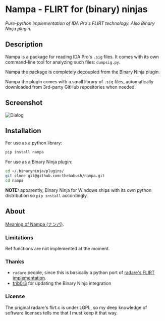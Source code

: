 # Nampa - FLIRT for (binary) ninjas

*Pure-python implementation of IDA Pro's FLIRT technology. Also Binary Ninja plugin.*

## Description

Nampa is a package for reading IDA Pro's `.sig` files.
It comes with its own command-line tool for analyzing such files: `dumpsig.py`.

Nampa the package is completely decoupled from the Binary Ninja plugin.

Nampa the plugin comes with a small library of `.sig` files, automatically
downloaded from 3rd-party GitHub repositories when needed.

## Screenshot

![Dialog](./img/dialog.png)

## Installation

For use as a python library:

```bash
pip install nampa
```

For use as a Binary Ninja plugin:

```bash
cd ~/.binaryninja/plugins/
git clone git@github.com:thebabush/nampa.git
cd nampa
```

**NOTE:** apparently, Binary Ninja for Windows ships with its own python distribution so `pip install` accordingly.

## About

[Meaning of Nampa (ナンパ)](http://jisho.org/search/%E8%BB%9F%E6%B4%BE).

### Limitations

Ref functions are not implemented at the moment.

### Thanks

- `radare` people, since this is basically a python port of
[radare's FLIRT implementation](https://raw.githubusercontent.com/radare/radare2/e8f80a165c7dd89d955a1ee7f432bd9a1ba88976/libr/anal/flirt.c).
- [trib0r3](https://github.com/trib0r3) for updating the Binary Ninja integration

### License

The original radare's flirt.c is under LGPL, so my deep knowledge of software licenses tells me that I must keep it
that way.

